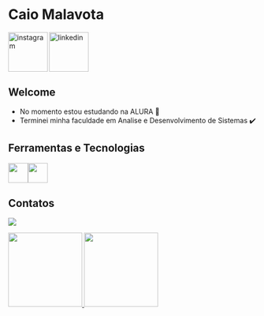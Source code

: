 <div dsplay="inline-block">
<h1 align="left">Caio Malavota</h1>
<a href="https://www.instagram.com/caio_malavota/" >
    <img align="left" width="80px" src="https://i.ibb.co/qkGSp1D/instagram.png" alt="instagram" style="vertical-align:top;"  target="_blank">
  </a> 

  <a href="https://www.linkedin.com/in/caio-augusto-malavota-38baa6317/">
    <img width="80px" src="https://i.ibb.co/RyZx12b/linkedin.png" alt="linkedin" style="vertical-align:top;"  target="_blank">
  </a>
</div>

## Welcome 
- No momento estou estudando na ALURA 📖
- Terminei minha faculdade em Analise e Desenvolvimento de Sistemas ✔️


## Ferramentas e Tecnologias

<img loading="lazy" src="https://cdn.jsdelivr.net/gh/devicons/devicon/icons/git/git-original.svg" width="40" height="40"><img loading="lazy" src="https://cdn.jsdelivr.net/gh/devicons/devicon/icons/java/java-original.svg" width="40" height="40">

## Contatos 

<a href = "mailto:caiomalavota1@hotmail.com"><img loading="lazy" src="https://img.shields.io/badge/Gmail-D14836?style=for-the-badge&logo=gmail&logoColor=white" target="_blank"></a>

<div>
<a href="https://github.com/CaioMlvt">
<img height="150em" src="https://github-readme-stats-eight-theta.vercel.app/api?username=CaioMlvt&show_icons=true&theme=algolia&include_all_commits=true&count_private=true"/>
<img height="150em" src="https://github-readme-stats-eight-theta.vercel.app/api/top-langs/?username=CaioMlvt&layout=compact&langs_count=8&theme=algolia"/>
</div>





<!--
Jogo da cobrinha no grid de contribuição 
![Snake animation](https://github.com/CaioMlvt/CaioMlvt/blob/output/github-contribution-grid-snake.svg)



-->
